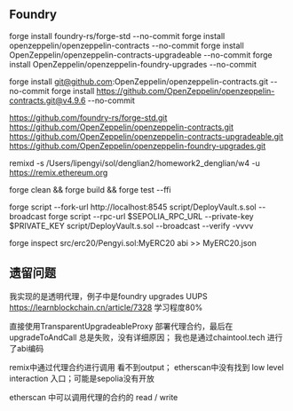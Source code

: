 ## Foundry
forge install foundry-rs/forge-std --no-commit 
forge install openzeppelin/openzeppelin-contracts --no-commit
forge install OpenZeppelin/openzeppelin-contracts-upgradeable --no-commit
forge install OpenZeppelin/openzeppelin-foundry-upgrades --no-commit


forge install git@github.com:OpenZeppelin/openzeppelin-contracts.git --no-commit
forge install https://github.com/OpenZeppelin/openzeppelin-contracts.git@v4.9.6 --no-commit

https://github.com/foundry-rs/forge-std.git
https://github.com/OpenZeppelin/openzeppelin-contracts.git
https://github.com/OpenZeppelin/openzeppelin-contracts-upgradeable.git
https://github.com/OpenZeppelin/openzeppelin-foundry-upgrades.git




remixd -s /Users/lipengyi/sol/denglian2/homework2_denglian/w4 -u https://remix.ethereum.org

forge clean && forge build && forge test --ffi

forge script --fork-url http://localhost:8545 script/DeployVault.s.sol  --broadcast
forge script --rpc-url $SEPOLIA_RPC_URL --private-key $PRIVATE_KEY script/DeployVault.s.sol --broadcast --verify -vvvv


forge inspect src/erc20/Pengyi.sol:MyERC20 abi >> MyERC20.json

## 遗留问题

我实现的是透明代理，例子中是foundry upgrades  UUPS
https://learnblockchain.cn/article/7328  学习程度80%


直接使用TransparentUpgradeableProxy 部署代理合约，最后在upgradeToAndCall 总是失败，没有详细原因；
我也是通过chaintool.tech  进行了abi编码 

remix中通过代理合约进行调用  看不到output；
etherscan中没有找到 low level interaction  入口；可能是sepolia没有开放

etherscan 中可以调用代理的合约的 read / write
